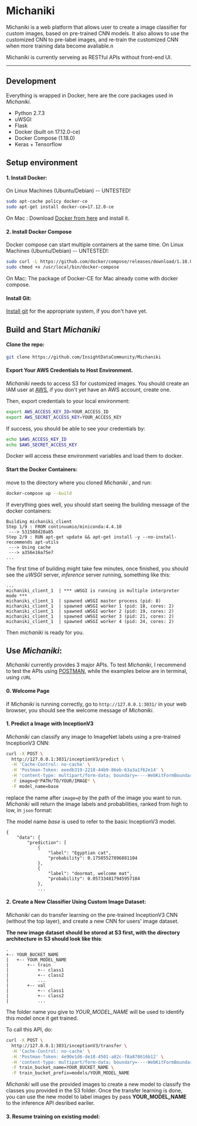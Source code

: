 # Michaniki
Michaniki is a web platform that allows user to create a image classifier for custom images, based on pre-trained CNN models. It also allows to use the customized CNN to pre-label images, and re-train the customized CNN when more training data become avaliable.n

Michaniki is currently serveing as RESTful APIs without front-end UI.

---
## Development
Everything is wrapped in Docker, here are the core packages used in *Michaniki*.
* Python 2.7.3
* uWSGI
* Flask
* Docker (built on 17.12.0-ce)
* Docker Compose (1.18.0)
* Keras + Tensorflow

## Setup environment
#### 1. Install Docker:
On Linux Machines (Ubuntu/Debian) -- UNTESTED!

```bash
sudo apt-cache policy docker-ce
sudo apt-get install docker-ce=17.12.0-ce
```

On Mac :
Download [Docker from here](https://store.docker.com/editions/community/docker-ce-desktop-mac) and install it.

#### 2. Install Docker Compose
Docker compose can start multiple containers at the same time.
On Linux Machines (Ubuntu/Debian)  -- UNTESTED!:

```bash
sudo curl -L https://github.com/docker/compose/releases/download/1.18.0/docker-compose-$(uname -s)-$(uname -m) -o /usr/local/bin/docker-compose
sudo chmod +x /usr/local/bin/docker-compose
```

On Mac:
The package of Docker-CE for Mac already come with docker compose.

#### Install Git:
[Install git](https://git-scm.com/downloads) for the appropriate system, if you don't have yet.

## Build and Start *Michaniki*
#### Clone the repo:

```bash
git clone https://github.com/InsightDataCommunity/Michaniki
```

#### Export Your AWS Credentials to Host Environment.
*Michaniki* needs to access S3 for customized images. You should create an IAM user at [AWS](https://aws.amazon.com/), if you don't yet have an AWS account, create one.

Then, export credentials to your local environment:
```bash
export AWS_ACCESS_KEY_ID=YOUR_ACCESS_ID
export AWS_SECRET_ACCESS_KEY=YOUR_ACCESS_KEY
```

If success, you should be able to see your credentials by:

```bash
echo $AWS_ACCESS_KEY_ID
echo $AWS_SECRET_ACCESS_KEY
```

Docker will access these environment variables and load them to docker.

#### Start the Docker Containers:
move to the directory where you cloned *Michaniki* , and run:
```bash
docker-compose up --build
```

If everything goes well, you should start seeing the building message of the docker containers:
```
Building michaniki_client
Step 1/9 : FROM continuumio/miniconda:4.4.10
 ---> 531588d20a85
Step 2/9 : RUN apt-get update && apt-get install -y --no-install-recommends apt-utils
 ---> Using cache
 ---> a356e16a75e7
...
```

The first time of building might take few minutes, once finished, you should see the *uWSGI* server, *inference* server running, something like this:
```
...
michaniki_client_1  | *** uWSGI is running in multiple interpreter mode ***
michaniki_client_1  | spawned uWSGI master process (pid: 8)
michaniki_client_1  | spawned uWSGI worker 1 (pid: 18, cores: 2)
michaniki_client_1  | spawned uWSGI worker 2 (pid: 19, cores: 2)
michaniki_client_1  | spawned uWSGI worker 3 (pid: 21, cores: 2)
michaniki_client_1  | spawned uWSGI worker 4 (pid: 24, cores: 2)
```

Then *michaniki* is ready for you.

## Use *Michaniki*:
*Michaniki* currently provides 3 major APIs. To test *Michaniki*, I recommend to test the APIs using [POSTMAN](https://www.getpostman.com/), while the examples below are in terminal, using `cURL`

#### 0. Welcome Page
If *Michaniki* is running correctly, go to `http://127.0.0.1:3031/` in your web browser, you should see the welcome message of *Michaniki*.

#### 1. Predict a Image with InceptionV3
*Michaniki* can classify any image to ImageNet labels using a pre-trained InceptionV3 CNN:

```bash
curl -X POST \
  http://127.0.0.1:3031/inceptionV3/predict \
  -H 'Cache-Control: no-cache' \
  -H 'Postman-Token: eeedb319-2218-44b9-86eb-63a3a1f62e14' \
  -H 'content-type: multipart/form-data; boundary=----WebKitFormBoundary7MA4YWxkTrZu0gW' \
  -F image=@*PATH/TO/YOUR/IMAGE* \
  -F model_name=base
```

replace the name after ``` image=@ ``` by the path of the image you want to run. *Michaniki* will return the image labels and probabilities, ranked from high to low, in `json` format:

The model name *base* is used to refer to the basic InceptionV3 model.

```
{
    "data": {
        "prediction": [
            {
                "label": "Egyptian cat",
                "probability": 0.17585527896881104
            },
            {
                "label": "doormat, welcome mat",
                "probability": 0.057334817945957184
            },
			...
```

#### 2. Create a New Classifier Using Custom Image Dataset:
*Michaniki* can do transfer learning on the pre-trained InceptionV3 CNN (without the top layer), and create a new CNN for users' image dataset.

**The new image dataset should be stored at S3 first, with the directory architecture in S3 should look like this**:
```
.
+-- YOUR_BUCKET_NAME
|   +-- YOUR_MODEL_NAME
|   	+-- train
|			+-- class1
|			+-- class2
|			...
|		+-- val
|			+-- class1
|			+-- class2
|			...
```
The folder name you give to *YOUR_MODEL_NAME* will be used to identify this model once it get trained.

To call this API, do:
```bash
curl -X POST \
  http://127.0.0.1:3031/inceptionV3/transfer \
  -H 'Cache-Control: no-cache' \
  -H 'Postman-Token: 4e90e1d6-de18-4501-a82c-f8a878616b12' \
  -H 'content-type: multipart/form-data; boundary=----WebKitFormBoundary7MA4YWxkTrZu0gW' \
  -F train_bucket_name=YOUR_BUCKET_NAME \
  -F train_bucket_prefix=models/YOUR_MODEL_NAME
```
*Michaniki* will use the provided images to create a new model to classify the classes you provided in the S3 folder. Once the transfer learning is done, you can use the new model to label images by pass **YOUR_MODEL_NAME** to the inference API desribed eariler.

#### 3. Resume training on existing model:


